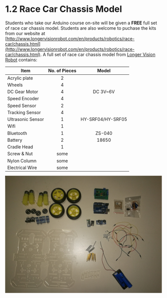 # 1.2 Race Car Chassis Model

Students who take our Arduino course on-site will be given a **FREE** full set of race car chassis model. Students are also welcome to puchase the kits from our website at [http://www.longervisionrobot.com/en/products/robotics/race-car/chassis.html](http://www.longervisionrobot.com/en/products/robotics/race-car/chassis.html). A full set of race car chassis model from [Longer Vision Robot](http://www.longervisionrobot.com) contains:

Item | No. of Pieces | Model
------------ | ------------- | -------------
Acrylic plate | <center>2</center> | 
Wheels | <center>4</center> | 
DC Gear Motor | <center>4</center> | <center>DC 3V~6V</center>
Speed ​​Encoder | <center>4</center> |
Speed Sensor | <center>2</center> |
Tracking Sensor | <center>4</center> |
Ultrasonic Sensor | <center>1</center> | <center>HY-SRF04/HY-SRF05</center>
Wifi | <center>1</center> |
Bluetooth | <center>1</center> | <center>ZS-040</center>
Battery | <center>2</center> | <center>18650</center>
Cradle Head | <center>1</center> |
Screw & Nut | <center>some</center> | 
Nylon Column | <center>some</center> | 
Electrical Wire | <center>some</center> | 

![Image](./race_car_chassis.jpg)

